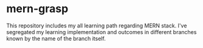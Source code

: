 # mern-grasp
This repository includes my all learning path regarding MERN stack. I've segregated my learning implementation and outcomes in different branches known by the name of the branch itself.
